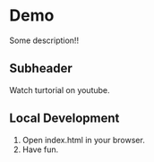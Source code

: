 # Demo

Some description!!

## Subheader

Watch turtorial on youtube.

## Local Development

1. Open index.html in your browser.
2. Have fun.